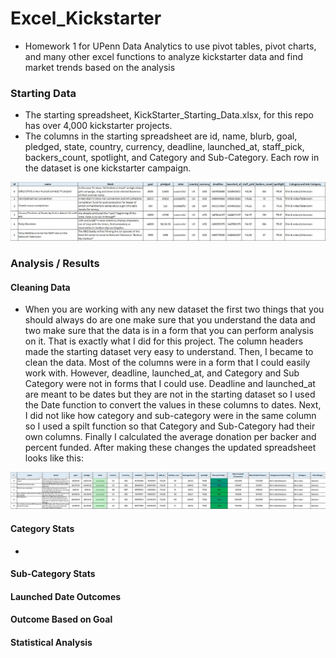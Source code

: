 # Excel_Kickstarter
* Homework 1 for UPenn Data Analytics to use pivot tables, pivot charts, and many other excel functions to analyze kickstarter data and find market trends based on the analysis

### Starting Data 
* The starting spreadsheet, KickStarter_Starting_Data.xlsx, for this repo has over 4,000 kickstarter projects. 
* The columns in the starting spreadsheet are id, name, blurb, goal, pledged, state, country, currency, deadline, launched_at, staff_pick, backers_count, spotlight, and Category and Sub-Category. Each row in the dataset is one kickstarter campaign. 

![](03_Images/Starting_Data.JPG)

### Analysis / Results

#### Cleaning Data
* When you are working with any new dataset the first two things that you should always do are one make sure that you understand the data and two make sure that the data is in a form that you can perform analysis on it. That is exactly what I did for this project. The column headers made the starting dataset very easy to understand. Then, I became to clean the data. Most of the columns were in a form that I could easily work with. However, deadline, launched_at, and Category and Sub Category were not in forms that I could use. Deadline and launched_at are meant to be dates but they are not in the starting dataset so I used the Date function to convert the values in these columns to dates. Next, I did not like how category and sub-category were in the same column so I used a spilt function so that Category and Sub-Category had their own columns. Finally I calculated the average donation per backer and percent funded. After making these changes the updated spreadsheet looks like this:

![](03_Images/Analysis_Main_Tab.JPG)

#### Category Stats
* 

#### Sub-Category Stats

#### Launched Date Outcomes

#### Outcome Based on Goal

#### Statistical Analysis
